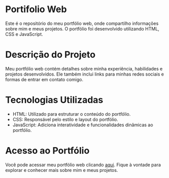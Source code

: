 
# Portifolio Web

Este é o repositório do meu portfólio web, onde compartilho informações sobre mim e meus projetos. O portfólio foi desenvolvido utilizando HTML, CSS e JavaScript.

# Descrição do Projeto
Meu portfólio web contém detalhes sobre minha experiência, habilidades e projetos desenvolvidos. Ele também inclui links para minhas redes sociais e formas de entrar em contato comigo.

# Tecnologias Utilizadas
- HTML: Utilizado para estruturar o conteúdo do portfólio.
- CSS: Responsável pelo estilo e layout do portfólio.
- JavaScript: Adiciona interatividade e funcionalidades dinâmicas ao portfólio.

# Acesso ao Portfólio

Você pode acessar meu portfólio web clicando [aqui](https://abrahao02.github.io/PortifolioWeb/). Fique à vontade para explorar e conhecer mais sobre mim e meus projetos.
